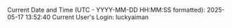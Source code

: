 Current Date and Time (UTC - YYYY-MM-DD HH:MM:SS formatted): 2025-05-17 13:52:40
Current User's Login: luckyaiman
